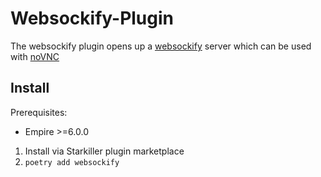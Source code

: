 # Websockify-Plugin

The websockify plugin opens up a [websockify](https://github.com/novnc/websockify) server which can be used with [noVNC](https://github.com/novnc/noVNC)


## Install
Prerequisites:
- Empire >=6.0.0

1. Install via Starkiller plugin marketplace
2. `poetry add websockify`
